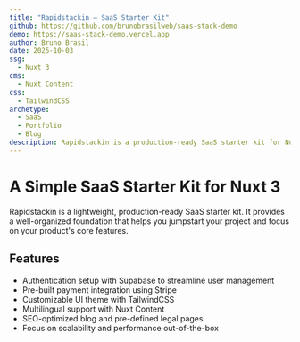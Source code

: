 ```yaml
---
title: "Rapidstackin – SaaS Starter Kit"
github: https://github.com/brunobrasilweb/saas-stack-demo
demo: https://saas-stack-demo.vercel.app
author: Bruno Brasil
date: 2025-10-03
ssg:
  - Nuxt 3
cms:
  - Nuxt Content
css:
  - TailwindCSS
archetype:
  - SaaS
  - Portfolio
  - Blog
description: Rapidstackin is a production-ready SaaS starter kit for Nuxt 3 with Supabase, Stripe, and TailwindCSS, designed to save over 80 hours of development time.
---
```


# A Simple SaaS Starter Kit for Nuxt 3

Rapidstackin is a lightweight, production-ready SaaS starter kit. It provides a well-organized foundation that helps you jumpstart your project and focus on your product's core features.

## Features

* Authentication setup with Supabase to streamline user management  
* Pre-built payment integration using Stripe  
* Customizable UI theme with TailwindCSS  
* Multilingual support with Nuxt Content  
* SEO-optimized blog and pre-defined legal pages  
* Focus on scalability and performance out-of-the-box  
